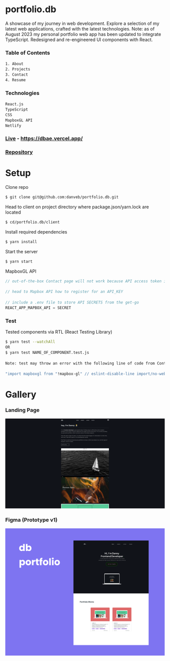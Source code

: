 <h1>portfolio.db</h1>

<p>A showcase of my journey in web development. Explore a selection of my latest web applications, crafted with the latest technologies. 
Note: as of August 2023 my personal portfolio web app has been updated to integrate TypeScript. Redesigned and re-engineered UI components with React. </p>

<h3>Table of Contents</h3>

```sh
1. About
2. Projects
3. Contact 
4. Resume
```

<h3>Technologies</h3>

```sh
React.js 
TypeScript
CSS
MapboxGL API
Netlify
```
### [Live](https://dbae.vercel.app/) - https://dbae.vercel.app/

### [Repository](https://github.com/danveb/portfolio.db)

<h1>Setup</h1>

Clone repo

```sh
$ git clone git@github.com:danveb/portfolio.db.git
```

Head to client on project directory where package.json/yarn.lock are located

```sh
$ cd/portfolio.db/client
```

Install required dependencies 

```sh
$ yarn install
```

Start the server 

```sh
$ yarn start
```

MapboxGL API 

```js
// out-of-the-box Contact page will not work because API access token is required to use MapboxGL

// head to Mapbox API how to register for an API_KEY

// include a .env file to store API SECRETS from the get-go
REACT_APP_MAPBOX_API = SECRET
```

<h3>Test</h3>

Tested components via RTL (React Testing Library) 

```sh
$ yarn test --watchAll
OR
$ yarn test NAME_OF_COMPONENT.test.js

Note: test may throw an error with the following line of code from Contact.jsx: 

"import mapboxgl from "!mapbox-gl" // eslint-disable-line import/no-webpack-loader-syntax"
```

<h1>Gallery</h1>

<h3>Landing Page</h3>
<img src="src/../client/src/assets/gallery/portfolio_blank.png">

### Figma (Prototype v1)
<img src="./client/src/assets/prototype/Frame%201.png" alt="Figma design prototype">